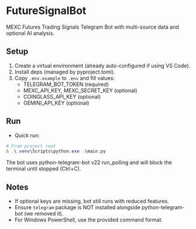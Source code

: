 # FutureSignalBot

MEXC Futures Trading Signals Telegram Bot with multi-source data and optional AI analysis.

## Setup

1. Create a virtual environment (already auto-configured if using VS Code).
2. Install deps (managed by pyproject.toml).
3. Copy `.env.example` to `.env` and fill values:
   - TELEGRAM_BOT_TOKEN (required)
   - MEXC_API_KEY, MEXC_SECRET_KEY (optional)
   - COINGLASS_API_KEY (optional)
   - GEMINI_API_KEY (optional)

## Run

- Quick run:

```powershell
# From project root
& .\.venv\Scripts\python.exe .\main.py
```

The bot uses python-telegram-bot v22 run_polling and will block the terminal until stopped (Ctrl+C).

## Notes

- If optional keys are missing, bot still runs with reduced features.
- Ensure `telegram` package is NOT installed alongside python-telegram-bot (we removed it).
- For Windows PowerShell, use the provided command format.
